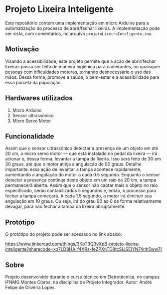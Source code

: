 # Projeto Lixeira Inteligente

Este repositório contém uma implementação em micro Arduino para a automatização do processo de abrir/fechar lixeiras. A implementação pode ser vista, com comentários, no arquivo `projetoLixeiraInteligente.ino`.

## Motivação

Visando a acessibilidade, este projeto permite que a ação de abrir/fechar lixeiras possa ser feita de maneira higiênica para cadeirantes, ou quaisquer pessoas com dificuldades motoras, tornando desnecessário o uso das mãos.
Dessa forma, promove a saúde, o bem-estar e a acessibilidade para essa parcela da população.

## Hardwares utilizados

  1. Micro Arduino
  2. Sensor ultrassônico
  3. Micro Servo Motor

## Funcionalidade

Assim que o sensor ultrassônico detectar a presença de um objeto em até 20 cm, o micro servo motor — que está instalado no pedal da lixeira — irá acionar e, dessa forma, levantar a tampa da lixeira. Isso será feito de 30 em 30 graus, até que o motor atinja a angulação de 90 graus. Detalhe importante: essa ação de levantar a tampa acontece rapidamente, aumentando a angulação do motor a cada 0.5 segundo. Enquanto o sensor detectar a presença contínua deste objeto em um raio de 20 cm, a tampa permanecerá aberta. Assim que o sensor não captar mais o objeto no raio especificado, serão contabilizados 5 segundos e, então, o processo para fechar a tampa começará. A cada 1.5 segundo, o motor irá diminuir sua angulação em 10 graus. Ou seja, irá do grau 90 ao 0 de forma relativamente devagar, para não fechar a tampa da lixeira abruptamente.

## Protótipo

O protótipo do projeto pode ser acessado no link abaixo:

https://www.tinkercad.com/things/3KbT9Q3vXpB-projeto-lixeira-inteligente?sharecode=xo7LD8HA_f4XRz-feZPXnTD8tcSIJSEiYN74nh5ww7I

## Sobre

Projeto desenvolvido durante o curso técnico em Eletrotécnica, no campus IFNMG Montes Claros, na disciplina de Projeto Integrador.
Autor: André Felipe de Oliveira Lopes.
